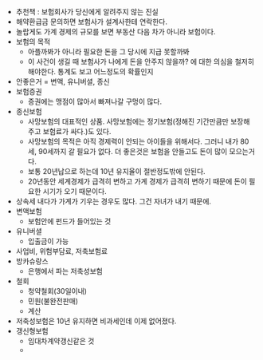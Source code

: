 - 추천책 : 보험회사가 당신에게 알려주지 않는 진실
- 해약환급금 문의하면 보험사가 설계사한테 연락한다.
- 놀랍게도 가계 경제의 규모를 보면 부동산 다음 차가 아니라 보험이다. 
- 보험의 목적
	- 아플까봐가 아니라 필요한 돈을 그 당시에 지급 못할까봐
	- 이 사건이 생길 때 보험사가 나에게 돈을 안주지 않을까? 에 대한 의심을 철저히 해야한다. 통계도 보고 어느정도의 확률인지
- 안좋은거 = 변액, 유니버셜, 종신
- 보험증권
	- 증권에는 맹점이 많아서 빠져나갈 구멍이 많다.
- 종신보험
	- 사망보험의 대표적인 상품.   사망보험에는 정기보험(정해진 기간만큼만 보장해주고 보험료가 싸다.)도 있다.
	- 사망보험의 목적은 아직 경제력이 안되는 아이들을 위해서다. 그러니 내가 80세, 90세까지 갈 필요가 없다. 더 좋은것은 보험을 안들고도 돈이 많이 모으는거다.
	- 보통 20년납으로 하는데 10년 유지율이 절반정도밖에 안된다.
	- 20년동안 세계경제가 급격히 변하고 가계 경제가 급격히 변하기 때문에 돈이 필요한 시기가 오기 때문이다.
- 상속세 내다가 가계가 기우는 경우도 많다. 그건 자녀가 내기 때문에.
- 변액보험
	- 보험안에 펀드가 들어있는 것
- 유니버셜
	- 입출금이 가능
- 사업비, 위험부담료, 저축보험료
- 방카슈랑스
	- 은행에서 파는 저축성보험
- 철회
	- 청약철회(30일이내)
	- 민원(불완전판매)
	- 계산
- 저축성보험은 10년 유지하면 비과세인데 이제 없어졌다.
- 갱신형보험
	- 임대차계약갱신같은 것
	- 